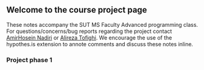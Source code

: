 ##  Welcome to the course project page

These notes accompany the SUT MS Faculty Advanced programming class.
For questions/concerns/bug reports regarding the project contact [AmirHosein Nadiri](mailto:amir77ni@gmail.com) or [Alireza Tofighi](mailto:alirtofighim@gmail.com).
We encourage the use of the hypothes.is extension to annote comments and discuss these notes inline.

### Project phase 1
